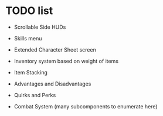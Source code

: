 # TODO list

* Scrollable Side HUDs
* Skills menu
* Extended Character Sheet screen

* Inventory system based on weight of items 
* Item Stacking 

* Advantages and Disadvantages
* Quirks and Perks

* Combat System (many subcomponents to enumerate here)